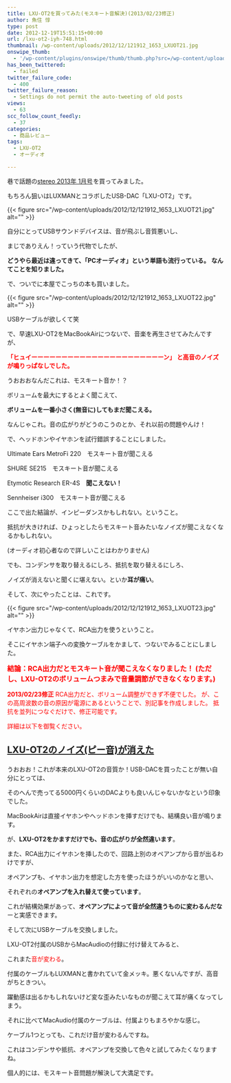 ```yaml
---
title: LXU-OT2を買ってみた(モスキート音解決)(2013/02/23修正)
author: 魚住 惇
type: post
date: 2012-12-19T15:51:15+00:00
url: /lxu-ot2-iyh-748.html
thumbnail: /wp-content/uploads/2012/12/121912_1653_LXUOT21.jpg
onswipe_thumb:
  - '/wp-content/plugins/onswipe/thumb/thumb.php?src=/wp-content/uploads/2012/12/121912_1653_LXUOT23.jpg&amp;w=600&amp;h=800&amp;zc=1&amp;q=75&amp;f=0'
has_been_twittered:
  - failed
twitter_failure_code:
  - 400
twitter_failure_reason:
  - Settings do not permit the auto-tweeting of old posts
views:
  - 63
scc_follow_count_feedly:
  - 37
categories:
  - 商品レビュー
tags:
  - LXU-OT2
  - オーディオ

---
```

巷で話題の[stereo 2013年 1月号][1]<img decoding="async" loading="lazy" style="border: none !important; margin: 0px !important;" src="http://www.assoc-amazon.jp/e/ir?t=jn050191-22&l=as2&o=9&a=B00A3NZU8G" alt="" width="1" height="1" border="0" />を買ってみました。

<!--more-->

もちろん狙いはLUXMANとコラボしたUSB-DAC「LXU-OT2」です。

{{< figure src="/wp-content/uploads/2012/12/121912_1653_LXUOT21.jpg" alt="" >}} 

自分にとってUSBサウンドデバイスは、音が飛ぶし音質悪いし、

まじでありえん！っていう代物でしたが、</p> 

**どうやら最近は違ってきて、「PCオーディオ」という単語も流行っている。** **なんてことを知りました。** </p> 

で、ついでに本屋でこっちの本も買いました。

{{< figure src="/wp-content/uploads/2012/12/121912_1653_LXUOT22.jpg" alt="" >}} 

USBケーブルが欲しくて笑</p> 

で、早速LXU-OT2をMacBookAirにつないで、音楽を再生させてみたんですが、

<span style="color: red;"><b>「ヒュイーーーーーーーーーーーーーーーーーーーーーーン」 </b></span> <span style="color: red;"><b>と高音のノイズが鳴りっぱなしでした。 </b></span></p> 

うおおおなんだこれは、モスキート音か！？</p> 

ボリュームを最大にするとよく聞こえて、

**ボリュームを一番小さく(無音に)してもまだ聞こえる。** </p> 

なんじゃこれ。音の広がりがどうのこうのとか、それ以前の問題やんけ！</p> 

で、ヘッドホンやイヤホンを試行錯誤することにしました。</p> 

Ultimate Ears MetroFi 220　モスキート音が聞こえる

SHURE SE215　モスキート音が聞こえる

Etymotic Research ER-4S　**聞こえない！** 

Sennheiser i300　モスキート音が聞こえる</p> 

ここで出た結論が、インピーダンスかもしれない。ということ。

抵抗が大きければ、ひょっとしたらモスキート音みたいなノイズが聞こえなくなるかもしれない。

(オーディオ初心者なので詳しいことはわかりません)</p> 

でも、コンデンサを取り替えるにしろ、抵抗を取り替えるにしろ、

ノイズが消えないと聞くに堪えない。といか**耳が痛い**。</p> 

そして、次にやったことは、これです。

{{< figure src="/wp-content/uploads/2012/12/121912_1653_LXUOT23.jpg" alt="" >}} </p> 

イヤホン出力じゃなくて、RCA出力を使うということ。

そこにイヤホン端子への変換ケーブルをかまして、つないでみることにしました。</p> 

<span style="color: red; font-size: 12pt;"><b>結論：RCA出力だとモスキート音が聞こえなくなりました！ </b></span> <span style="color: red; font-size: 12pt;"><b>(ただし、LXU-OT2のボリュームつまみで音量調節ができなくなります。) </b></span></p> 

**<span style="color: #ff0000;">2013/02/23修正</span>** <span style="color: #ff0000;">RCA出力だと、ボリューム調整ができず不便でした。</span> <span style="color: #ff0000;">が、この高周波数の音の原因が電源にあるということで、別記事を作成しました。</span> <span style="color: #ff0000;">抵抗を並列につなぐだけで、修正可能です。</span>

<span style="color: #ff0000;">詳細は以下を御覧ください。</span>

## [LXU-OT2のノイズ(ピー音)が消えた][2]</p> 

うおおお！これが本来のLXU-OT2の音質か！USB-DACを買ったことが無い自分にとっては、

そのへんで売ってる5000円くらいのDACよりも良いんじゃないかなという印象でした。</p> 

MacBookAirは直接イヤホンやヘッドホンを挿すだけでも、結構良い音が鳴ります。

が、**LXU-OT2をかますだけでも、音の広がりが全然違います**。</p> 

また、RCA出力にイヤホンを挿したので、回路上別のオペアンプから音が出るわけですが、

オペアンプも、イヤホン出力を想定した方を使ったほうがいいのかなと思い、

それぞれの**オペアンプを入れ替えて使っています**。</p> 

これが結構効果があって、**オペアンプによって音が全然違うものに変わるんだな**ーと実感できます。</p> 

そして次にUSBケーブルを交換しました。

LXU-OT2付属のUSBからMacAudioの付録に付け替えてみると、

これまた<span style="color: red;">音が変わる</span>。</p> 

付属のケーブルもLUXMANと書かれていて金メッキ。悪くないんですが、高音がちときつい。

躍動感は出るかもしれないけど変な歪みたいなものが聞こえて耳が痛くなってしまう。

それに比べてMacAudio付属のケーブルは、付属よりもまろやかな感じ。</p> 

ケーブル1つとっても、これだけ音が変わるんですね。</p> 

これはコンデンサや抵抗、オペアンプを交換して色々と試してみたくなりますね。</p> 

個人的には、モスキート音問題が解決して大満足です。

 [1]: http://www.amazon.co.jp/gp/product/B00A3NZU8G/ref=as_li_ss_tl?ie=UTF8&tag=jn050191-22&linkCode=as2&camp=247&creative=7399&creativeASIN=B00A3NZU8G
 [2]: http://jun3010.me/lxu-ot2%E3%81%AE%E3%83%8E%E3%82%A4%E3%82%BA%E3%83%94%E3%83%BC%E9%9F%B3%E3%81%8C%E6%B6%88%E3%81%88%E3%81%9F-769.html "LXU-OT2のノイズ(ピー音)が消えた"